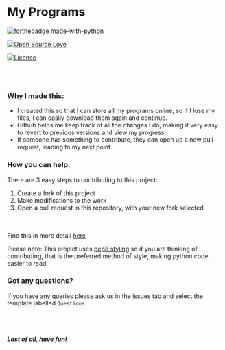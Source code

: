 # My Programs
[![forthebadge made-with-python](http://ForTheBadge.com/images/badges/made-with-python.svg)](https://www.python.org/)

[![Open Source Love](https://badges.frapsoft.com/os/v1/open-source-175x29.png?v=103)](https://github.com/ellerbrock/open-source-badges/)

[![License](https://img.shields.io/badge/License-Apache%202.0-blue.svg)](https://opensource.org/licenses/Apache-2.0)

<br></br>

### Why I made this:
* I created this so that I can store all my programs online, so if I lose my files, I can easily download them again and continue.
* Github helps me keep track of all the changes I do, making it very easy to revert to previous versions and view my progress.
* If someone has something to contribute, they can open up a new pull request, leading to my next point.

### How you can help:
 There are 3 easy steps to contributing to this project:
 1. Create a fork of this project
 1. Make modifications to the work
 1. Open a pull request in this repository, with your new fork selected
 
<br></br>
Find this in more detail [here](https://help.github.com/en/articles/creating-a-pull-request-from-a-fork)

Please note:
This project uses [pep8 styling](https://www.python.org/dev/peps/pep-0008/) so if you are thinking of contributing, 
that is the preferred method of style, making python code easier to read.

### Got any questions?
If you have any queries please ask us in the issues tab and select the template labelled `Questions`

<br></br>

##### Last of all, have fun!